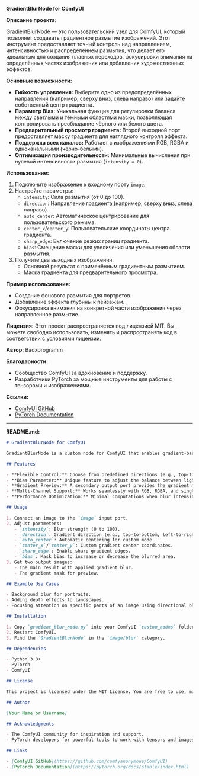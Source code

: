 **GradientBlurNode for ComfyUI**

**Описание проекта:**

GradientBlurNode — это пользовательский узел для ComfyUI, который позволяет создавать градиентное размытие изображений. Этот инструмент предоставляет точный контроль над направлением, интенсивностью и распределением размытия, что делает его идеальным для создания плавных переходов, фокусировки внимания на определённых частях изображения или добавления художественных эффектов.

**Основные возможности:**
- **Гибкость управления:** Выберите одно из предопределённых направлений (например, сверху вниз, слева направо) или задайте собственный центр градиента.
- **Параметр Bias:** Уникальная функция для регулировки баланса между светлыми и тёмными областями маски, позволяющая контролировать преобладание чёрного или белого цвета.
- **Предварительный просмотр градиента:** Второй выходной порт предоставляет маску градиента для наглядного контроля эффекта.
- **Поддержка всех каналов:** Работает с изображениями RGB, RGBA и одноканальными (чёрно-белыми).
- **Оптимизация производительности:** Минимальные вычисления при нулевой интенсивности размытия (`intensity = 0`).

**Использование:**
1. Подключите изображение к входному порту `image`.
2. Настройте параметры:
   - `intensity`: Сила размытия (от 0 до 100).
   - `direction`: Направление градиента (например, сверху вниз, слева направо).
   - `auto_center`: Автоматическое центрирование для пользовательского режима.
   - `center_x`/`center_y`: Пользовательские координаты центра градиента.
   - `sharp_edge`: Включение резких границ градиента.
   - `bias`: Смещение маски для увеличения или уменьшения области размытия.
3. Получите два выходных изображения:
   - Основной результат с применённым градиентным размытием.
   - Маска градиента для предварительного просмотра.

**Пример использования:**
- Создание фонового размытия для портретов.
- Добавление эффекта глубины к пейзажам.
- Фокусировка внимания на конкретной части изображения через направленное размытие.

**Лицензия:**
Этот проект распространяется под лицензией MIT. Вы можете свободно использовать, изменять и распространять код в соответствии с условиями лицензии.

**Автор:**
Badxprogramm

**Благодарности:**
- Сообщество ComfyUI за вдохновение и поддержку.
- Разработчики PyTorch за мощные инструменты для работы с тензорами и изображениями.

**Ссылки:**
- [ComfyUI GitHub](https://github.com/comfyanonymous/ComfyUI)
- [PyTorch Documentation](https://pytorch.org/docs/stable/index.html)

---

**README.md:**

```markdown
# GradientBlurNode for ComfyUI

GradientBlurNode is a custom node for ComfyUI that enables gradient-based image blurring with precise control over direction, intensity, and distribution. This tool is perfect for creating smooth transitions, focusing attention on specific parts of an image, or adding artistic effects.

## Features

- **Flexible Control:** Choose from predefined directions (e.g., top-to-bottom, left-to-right) or define a custom center for the gradient.
- **Bias Parameter:** Unique feature to adjust the balance between light and dark areas of the mask, allowing you to control the dominance of black or white regions.
- **Gradient Preview:** A secondary output port provides the gradient mask for visual feedback.
- **Multi-Channel Support:** Works seamlessly with RGB, RGBA, and single-channel (grayscale) images.
- **Performance Optimization:** Minimal computations when blur intensity is zero (`intensity = 0`).

## Usage

1. Connect an image to the `image` input port.
2. Adjust parameters:
   - `intensity`: Blur strength (0 to 100).
   - `direction`: Gradient direction (e.g., top-to-bottom, left-to-right).
   - `auto_center`: Automatic centering for custom mode.
   - `center_x`/`center_y`: Custom gradient center coordinates.
   - `sharp_edge`: Enable sharp gradient edges.
   - `bias`: Mask bias to increase or decrease the blurred area.
3. Get two output images:
   - The main result with applied gradient blur.
   - The gradient mask for preview.

## Example Use Cases

- Background blur for portraits.
- Adding depth effects to landscapes.
- Focusing attention on specific parts of an image using directional blur.

## Installation

1. Copy `gradient_blur_node.py` into your ComfyUI `custom_nodes` folder.
2. Restart ComfyUI.
3. Find the `GradientBlurNode` in the `image/blur` category.

## Dependencies

- Python 3.8+
- PyTorch
- ComfyUI

## License

This project is licensed under the MIT License. You are free to use, modify, and distribute the code in accordance with the license terms.

## Author

[Your Name or Username]

## Acknowledgments

- The ComfyUI community for inspiration and support.
- PyTorch developers for powerful tools to work with tensors and images.

## Links

- [ComfyUI GitHub](https://github.com/comfyanonymous/ComfyUI)
- [PyTorch Documentation](https://pytorch.org/docs/stable/index.html)
```
